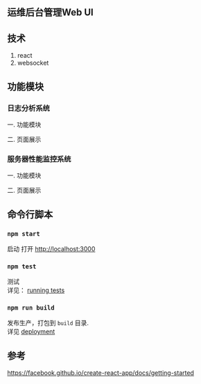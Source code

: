 ## 运维后台管理Web UI
## 技术
1. react
2. websocket
## 功能模块
### 日志分析系统
一. 功能模块

二. 页面展示

### 服务器性能监控系统 
一. 功能模块

二. 页面展示

## 命令行脚本
### `npm start`
启动
打开 [http://localhost:3000](http://localhost:3000) 
### `npm test`
测试<br>
详见： [running tests](https://facebook.github.io/create-react-app/docs/running-tests) 
### `npm run build`
发布生产，打包到 `build` 目录.<br>
详见 [deployment](https://facebook.github.io/create-react-app/docs/deployment)

## 参考
https://facebook.github.io/create-react-app/docs/getting-started
